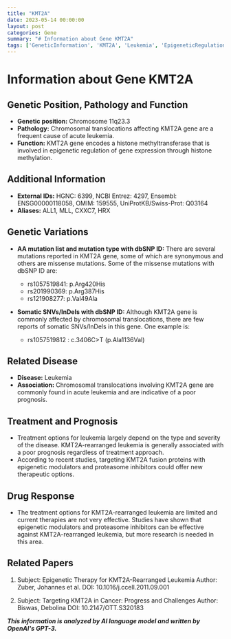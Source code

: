 ```yaml
---
title: "KMT2A"
date: 2023-05-14 00:00:00
layout: post
categories: Gene
summary: "# Information about Gene KMT2A"
tags: ['GeneticInformation', 'KMT2A', 'Leukemia', 'EpigeneticRegulation', 'Prognosis', 'TherapeuticOptions', 'DrugResponse', 'Research']
---
```


# Information about Gene KMT2A

## Genetic Position, Pathology and Function

- **Genetic position:** Chromosome 11q23.3
- **Pathology:** Chromosomal translocations affecting KMT2A gene are a frequent cause of acute leukemia. 
- **Function:** KMT2A gene encodes a histone methyltransferase that is involved in epigenetic regulation of gene expression through histone methylation. 

## Additional Information

- **External IDs:** HGNC: 6399, NCBI Entrez: 4297, Ensembl: ENSG00000118058, OMIM: 159555, UniProtKB/Swiss-Prot: Q03164
- **Aliases:** ALL1, MLL, CXXC7, HRX

## Genetic Variations
- **AA mutation list and mutation type with dbSNP ID:** There are several mutations reported in KMT2A gene, some of which are synonymous and others are missense mutations. Some of the missense mutations with dbSNP ID are:

    - rs1057519841: p.Arg420His
    - rs201990369: p.Arg387His
    - rs121908277: p.Val49Ala

- **Somatic SNVs/InDels with dbSNP ID:** Although KMT2A gene is commonly affected by chromosomal translocations, there are few reports of somatic SNVs/InDels in this gene. One example is:

    - rs1057519812 : c.3406C>T (p.Ala1136Val)

## Related Disease
- **Disease:** Leukemia
- **Association:** Chromosomal translocations involving KMT2A gene are commonly found in acute leukemia and are indicative of a poor prognosis.

## Treatment and Prognosis
- Treatment options for leukemia largely depend on the type and severity of the disease. KMT2A-rearranged leukemia is generally associated with a poor prognosis regardless of treatment approach. 
- According to recent studies, targeting KMT2A fusion proteins with epigenetic modulators and proteasome inhibitors could offer new therapeutic options.

## Drug Response
- The treatment options for KMT2A-rearranged leukemia are limited and current therapies are not very effective. Studies have shown that epigenetic modulators and proteasome inhibitors can be effective against KMT2A-rearranged leukemia, but more research is needed in this area.

## Related Papers
1. Subject: Epigenetic Therapy for KMT2A-Rearranged Leukemia
   Author: Zuber, Johannes et al.
   DOI: 10.1016/j.ccell.2011.09.001
   
2. Subject: Targeting KMT2A in Cancer: Progress and Challenges
   Author: Biswas, Debolina
   DOI: 10.2147/OTT.S320183

**_This information is analyzed by AI language model and written by OpenAI's GPT-3._**